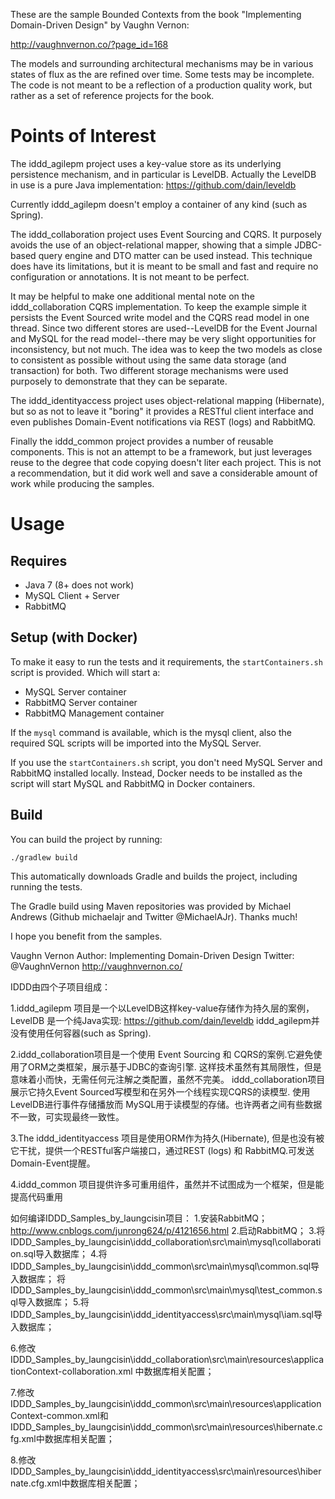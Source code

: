 These are the sample Bounded Contexts from the book
"Implementing Domain-Driven Design" by Vaughn Vernon:

http://vaughnvernon.co/?page_id=168

The models and surrounding architectural mechanisms
may be in various states of flux as the are refined
over time. Some tests may be incomplete. The code is
not meant to be a reflection of a production quality
work, but rather as a set of reference projects for
the book.

Points of Interest
==================

The iddd_agilepm project uses a key-value store as
its underlying persistence mechanism, and in particular
is LevelDB. Actually the LevelDB in use is a pure Java
implementation: https://github.com/dain/leveldb

Currently iddd_agilepm doesn't employ a container of
any kind (such as Spring).

The iddd_collaboration project uses Event Sourcing and
CQRS. It purposely avoids the use of an object-relational
mapper, showing that a simple JDBC-based query engine
and DTO matter can be used instead. This technique does
have its limitations, but it is meant to be small and fast
and require no configuration or annotations. It is not
meant to be perfect.

It may be helpful to make one additional mental note on
the iddd_collaboration CQRS implementation. To keep the
example simple it persists the Event Sourced write model
and the CQRS read model in one thread. Since two different
stores are used--LevelDB for the Event Journal and MySQL
for the read model--there may be very slight opportunities
for inconsistency, but not much. The idea was to keep the
two models as close to consistent as possible without
using the same data storage (and transaction) for both.
Two different storage mechanisms were used purposely to
demonstrate that they can be separate.

The iddd_identityaccess project uses object-relational
mapping (Hibernate), but so as not to leave it "boring" it
provides a RESTful client interface and even publishes
Domain-Event notifications via REST (logs) and RabbitMQ.

Finally the iddd_common project provides a number of reusable
components. This is not an attempt to be a framework, but
just leverages reuse to the degree that code copying doesn't
liter each project. This is not a recommendation, but it
did work well and save a considerable amount of work while
producing the samples.

Usage
=====

Requires
--------

- Java 7 (8+ does not work)
- MySQL Client + Server
- RabbitMQ

Setup (with Docker)
-------------------

To make it easy to run the tests and it requirements,
the `startContainers.sh` script is provided. Which
will start a:
- MySQL Server container
- RabbitMQ Server container
- RabbitMQ Management container

If the `mysql` command is available, which is the mysql client,
also the required SQL scripts will be imported into the MySQL
Server.

If you use the `startContainers.sh` script, you don't need
MySQL Server and RabbitMQ installed locally. Instead,
Docker needs to be installed as the script will start
MySQL and RabbitMQ in Docker containers.

Build
------

You can build the project by running:

```
./gradlew build
```

This automatically downloads Gradle and builds the project, including running the tests.

The Gradle build using Maven repositories was provided by
Michael Andrews (Github michaelajr and Twitter @MichaelAJr).
Thanks much!


I hope you benefit from the samples.

Vaughn Vernon
Author: Implementing Domain-Driven Design
Twitter: @VaughnVernon
http://vaughnvernon.co/



IDDD由四个子项目组成：

1.iddd_agilepm 项目是一个以LevelDB这样key-value存储作为持久层的案例，
    LevelDB 是一个纯Java实现: https://github.com/dain/leveldb
    iddd_agilepm并没有使用任何容器(such as Spring).

2.iddd_collaboration项目是一个使用 Event Sourcing 和
    CQRS的案例.它避免使用了ORM之类框架，展示基于JDBC的查询引擎.
    这样技术虽然有其局限性，但是意味着小而快，无需任何元注解之类配置，虽然不完美。
    iddd_collaboration项目展示它持久Event Sourced写模型和在另外一个线程实现CQRS的读模型.
    使用LevelDB进行事件存储播放而 MySQL用于读模型的存储。也许两者之间有些数据不一致，可实现最终一致性。

3.The iddd_identityaccess 项目是使用ORM作为持久(Hibernate),
    但是也没有被它干扰，提供一个RESTful客户端接口，通过REST (logs)
    和 RabbitMQ.可发送Domain-Event提醒。

4.iddd_common 项目提供许多可重用组件，虽然并不试图成为一个框架，但是能提高代码重用


如何编译IDDD_Samples_by_laungcisin项目：
1.安装RabbitMQ；
    http://www.cnblogs.com/junrong624/p/4121656.html
2.启动RabbitMQ；
3.将IDDD_Samples_by_laungcisin\iddd_collaboration\src\main\mysql\collaboration.sql导入数据库；
4.将IDDD_Samples_by_laungcisin\iddd_common\src\main\mysql\common.sql导入数据库；
  将IDDD_Samples_by_laungcisin\iddd_common\src\main\mysql\test_common.sql导入数据库；
5.将IDDD_Samples_by_laungcisin\iddd_identityaccess\src\main\mysql\iam.sql导入数据库；

6.修改IDDD_Samples_by_laungcisin\iddd_collaboration\src\main\resources\applicationContext-collaboration.xml
中数据库相关配置；

7.修改IDDD_Samples_by_laungcisin\iddd_common\src\main\resources\applicationContext-common.xml和
      IDDD_Samples_by_laungcisin\iddd_common\src\main\resources\hibernate.cfg.xml中数据库相关配置；

8.修改IDDD_Samples_by_laungcisin\iddd_identityaccess\src\main\resources\hibernate.cfg.xml中数据库相关配置；

